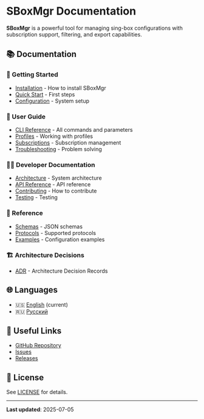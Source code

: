 # SBoxMgr Documentation

**SBoxMgr** is a powerful tool for managing sing-box configurations with subscription support, filtering, and export capabilities.

## 📚 Documentation

### 🚀 Getting Started
- [Installation](getting-started/installation.md) - How to install SBoxMgr
- [Quick Start](getting-started/quick-start.md) - First steps
- [Configuration](getting-started/configuration.md) - System setup

### 👥 User Guide
- [CLI Reference](user-guide/cli-reference.md) - All commands and parameters
- [Profiles](user-guide/profiles.md) - Working with profiles
- [Subscriptions](user-guide/subscriptions.md) - Subscription management
- [Troubleshooting](user-guide/troubleshooting.md) - Problem solving

### 👨‍💻 Developer Documentation
- [Architecture](developer/architecture.md) - System architecture
- [API Reference](developer/api-reference.md) - API reference
- [Contributing](developer/contributing.md) - How to contribute
- [Testing](developer/testing.md) - Testing

### 📖 Reference
- [Schemas](reference/schemas/) - JSON schemas
- [Protocols](reference/protocols/) - Supported protocols
- [Examples](reference/examples/) - Configuration examples

### 🏗️ Architecture Decisions
- [ADR](arch/decisions/) - Architecture Decision Records

## 🌐 Languages

- 🇺🇸 [English](README.md) (current)
- 🇷🇺 [Русский](ru/README.md)

## 🔗 Useful Links

- [GitHub Repository](https://github.com/your-repo/sboxmgr)
- [Issues](https://github.com/your-repo/sboxmgr/issues)
- [Releases](https://github.com/your-repo/sboxmgr/releases)

## 📝 License

See [LICENSE](../LICENSE) for details.

---

**Last updated**: 2025-07-05 